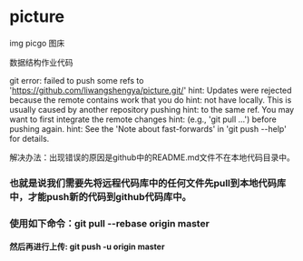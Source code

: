 # picture
img  picgo 图床

数据结构作业代码







git   error: failed to push some refs to 'https://github.com/liwangshengya/picture.git/'
hint: Updates were rejected because the remote contains work that you do
hint: not have locally. This is usually caused by another repository pushing
hint: to the same ref. You may want to first integrate the remote changes
hint: (e.g., 'git pull ...') before pushing again.
hint: See the 'Note about fast-forwards' in 'git push --help' for details.



解决办法：出现错误的原因是github中的README.md文件不在本地代码目录中。

### 也就是说我们需要先将远程代码库中的任何文件先pull到本地代码库中，才能push新的代码到github代码库中。

### 使用如下命令：git pull --rebase origin master

#### 然后再进行上传: git push -u origin master
